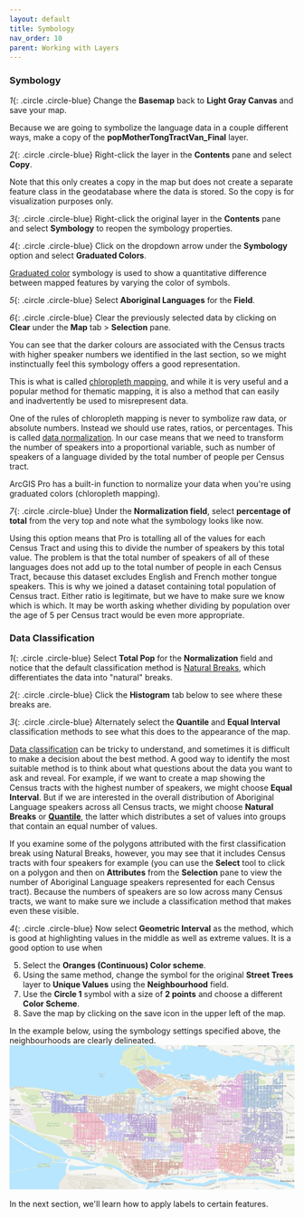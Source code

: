 ```yaml
---
layout: default
title: Symbology
nav_order: 10
parent: Working with Layers
---
```


### Symbology
*1*{: .circle .circle-blue} Change the **Basemap** back to **Light Gray Canvas** and save your map.

Because we are going to symbolize the language data in a couple different ways, make a copy of the **popMotherTongTractVan_Final** layer.

*2*{: .circle .circle-blue} Right-click the layer in the **Contents** pane and select **Copy**.

Note that this only creates a copy in the map but does not create a separate feature class in the geodatabase where the data is stored. So the copy is for visualization purposes only.

*3*{: .circle .circle-blue} Right-click the original layer in the **Contents** pane and select **Symbology** to reopen the symbology properties.

*4*{: .circle .circle-blue} Click on the dropdown arrow under the **Symbology** option and select **Graduated Colors**.

[Graduated color](https://pro.arcgis.com/en/pro-app/help/mapping/layer-properties/graduated-colors.htm) symbology is used to show a quantitative difference between mapped features by varying the color of symbols.

*5*{: .circle .circle-blue} Select **Aboriginal Languages** for the **Field**.

*6*{: .circle .circle-blue} Clear the previously selected data by clicking on **Clear** under the **Map** tab > **Selection** pane.

You can see that the darker colours are associated with the Census tracts with higher speaker numbers we identified in the last section, so we might instinctually feel this symbology offers a good representation.

This is what is called [chloropleth mapping](http://wiki.gis.com/wiki/index.php/Choropleth_map), and while it is very useful and a popular method for thematic mapping, it is also a method that can easily and inadvertently be used to misrepresent data.

One of the rules of chloropleth mapping is never to symbolize raw data, or absolute numbers. Instead we should use rates, ratios, or percentages. This is called [data normalization](https://web.mit.edu/11.188/www/labs/lab3/normalize_arcgis.pdf). In our case means that we need to transform the number of speakers into a proportional variable, such as number of speakers of a language divided by the total number of people per Census tract.

ArcGIS Pro has a built-in function to normalize your data when you're using graduated colors (chloropleth mapping).

*7*{: .circle .circle-blue} Under the **Normalization field**, select **percentage of total** from the very top and note what the symbology looks like now.

Using this option means that Pro is totalling all of the values for each Census Tract and using this to divide the number of speakers by this total value. The problem is that the total number of speakers of all of these languages does not add up to the total number of people in each Census Tract, because this dataset excludes English and French mother tongue speakers. This is why we joined a dataset containing total population of Census tract. Either ratio is legitimate, but we have to make sure we know which is which. It may be worth asking whether dividing by population over the age of 5 per Census tract would be even more appropriate.

### Data Classification

*1*{: .circle .circle-blue} Select **Total Pop** for the **Normalization** field and notice that the default classification method is [Natural Breaks](http://wiki.gis.com/wiki/index.php/Jenks_Natural_Breaks_Classification), which differentiates the data into "natural" breaks.

*2*{: .circle .circle-blue} Click the **Histogram** tab below to see where these breaks are.

*3*{: .circle .circle-blue} Alternately select the **Quantile** and **Equal Interval** classification methods to see what this does to the appearance of the map.

[Data classification](https://pro.arcgis.com/en/pro-app/latest/help/mapping/layer-properties/data-classification-methods.htm) can be tricky to understand, and sometimes it is difficult to make a decision about the best method. A good way to identify the most suitable method is to think about what questions about the data you want to ask and reveal. For example, if we want to create a map showing the Census tracts with the highest number of speakers, we might choose **Equal Interval**. But if we are interested in the overall distribution of Aboriginal Language speakers across all Census tracts, we might choose **Natural Breaks** or [**Quantile**](http://wiki.gis.com/wiki/index.php/Quantile), the latter which distributes a set of values into groups that contain an equal number of values.

If you examine some of the polygons attributed with the first classification break using Natural Breaks, however, you may see that it includes Census tracts with four speakers for example (you can use the **Select** tool to click on a polygon and then on **Attributes** from the **Selection** pane to view the number of Aboriginal Language speakers represented for each Census tract). Because the numbers of speakers are so low across many Census tracts, we want to make sure we include a classification method that makes even these visible.

*4*{: .circle .circle-blue} Now select **Geometric Interval** as the method, which is good at highlighting values in the middle as well as extreme values. It is a good option to use when 


5. Select the **Oranges (Continuous) Color scheme**.
6. Using the same method, change the symbol for the original **Street Trees** layer to **Unique Values** using the **Neighbourhood** field.
7. Use the **Circle 1** symbol with a size of **2 points** and choose a different **Color Scheme**.
8. Save the map by clicking on the save icon in the upper left of the map.

In the example below, using the symbology settings specified above, the neighbourhoods are clearly delineated.
![treesNeigh.jpg](https://raw.githubusercontent.com/fiddleHeads/intro-to-arcgis-pro/master/content/images/treesNeighb.jpg)

In the next section, we'll learn how to apply labels to certain features.
